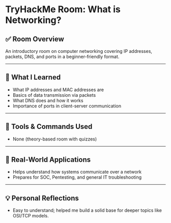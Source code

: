 # TryHackMe Room: What is Networking?

## ✅ Room Overview
An introductory room on computer networking covering IP addresses, packets, DNS, and ports in a beginner-friendly format.

---

## 🧠 What I Learned
- What IP addresses and MAC addresses are
- Basics of data transmission via packets
- What DNS does and how it works
- Importance of ports in client-server communication

---

## 🔧 Tools & Commands Used
- None (theory-based room with quizzes)

---

## 📌 Real-World Applications
- Helps understand how systems communicate over a network
- Prepares for SOC, Pentesting, and general IT troubleshooting

---

## 💡 Personal Reflections
- Easy to understand; helped me build a solid base for deeper topics like OSI/TCP models.
